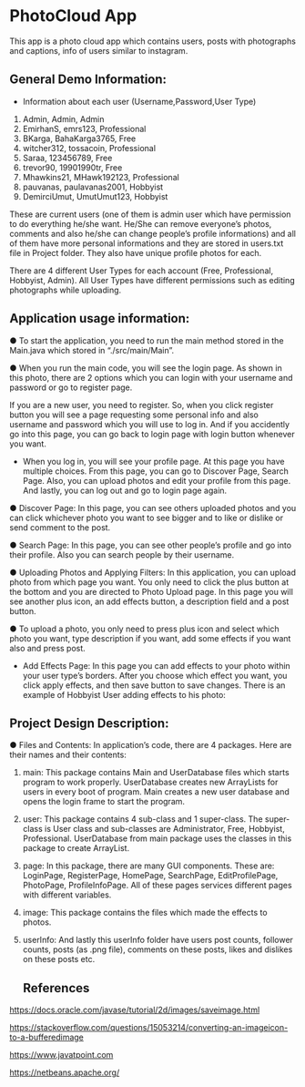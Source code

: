 # PhotoCloud App

This app is a photo cloud app which contains users, posts with photographs and captions, info of users similar to instagram.

## General Demo Information:

- Information about each user (Username,Password,User Type)
1. Admin, Admin, Admin
2. EmirhanS, emrs123, Professional
3. BKarga, BahaKarga3765, Free
4. witcher312, tossacoin, Professional
5. Saraa, 123456789, Free
6. trevor90, 19901990tr, Free
7. Mhawkins21, MHawk192123, Professional
8. pauvanas, paulavanas2001, Hobbyist
9. DemirciUmut, UmutUmut123, Hobbyist

These are current users (one of them is admin user which have permission to do everything he/she
want. He/She can remove everyone’s photos, comments and also he/she can change people’s
profile informations) and all of them have more personal informations and they are stored in
users.txt file in Project folder. They also have unique profile photos for each.

There are 4 different User Types for each account (Free, Professional, Hobbyist, Admin). All User Types have different
permissions such as editing photographs while uploading.

## Application usage information:

● To start the application, you need to run the main method stored in the Main.java which stored
in “./src/main/Main”.

● When you run the main code, you will see the login page. As shown in this photo, there are 2
options which you can login with your username and password or go to register page.

If you are a new user, you need to register. So, when you click register button you will see a
page requesting some personal info and also username and password which you will use to
log in. And if you accidently go into this page, you can go back to login page with login button
whenever you want.

- When you log in, you will see your profile page. At this page you have multiple choices.
  From this page, you can go to Discover Page, Search Page. Also, you can upload photos and
  edit your profile from this page. And lastly, you can log out and go to login page again.

● Discover Page: In this page, you can see others uploaded photos and you can click
whichever photo you want to see bigger and to like or dislike or send comment to the post.

● Search Page: In this page, you can see other people’s profile and go into their profile. Also
you can search people by their username.

● Uploading Photos and Applying Filters: In this application, you can upload photo from
which page you want. You only need to click the plus button at the bottom and you are
directed to Photo Upload page. In this page you will see another plus icon, an add effects
button, a description field and a post button.

● To upload a photo, you only need to press plus icon and select which photo you want, type
description if you want, add some effects if you want also and press post.

- Add Effects Page: In this page you can add effects to your photo within your user type’s
    borders. After you choose which effect you want, you click apply effects, and then save
    button to save changes. There is an example of Hobbyist User adding effects to his photo:


## Project Design Description:

● Files and Contents:
In application’s code, there are 4 packages. Here are their names and their contents:

1. main: This package contains Main and UserDatabase files which starts program to
    work properly. UserDatabase creates new ArrayLists for users in every boot of
    program. Main creates a new user database and opens the login frame to start the
    program.
2. user: This package contains 4 sub-class and 1 super-class. The super-class is User
    class and sub-classes are Administrator, Free, Hobbyist, Professional. UserDatabase
    from main package uses the classes in this package to create ArrayList.
3. page: In this package, there are many GUI components. These are: LoginPage,
    RegisterPage, HomePage, SearchPage, EditProfilePage, PhotoPage, ProfileInfoPage.
    All of these pages services different pages with different variables.
4. image: This package contains the files which made the effects to photos.
5. userInfo: And lastly this userInfo folder have users post counts, follower counts,
    posts (as .png file), comments on these posts, likes and dislikes on these posts etc.

   ## References

https://docs.oracle.com/javase/tutorial/2d/images/saveimage.html

https://stackoverflow.com/questions/15053214/converting-an-imageicon-to-a-bufferedimage

https://www.javatpoint.com

https://netbeans.apache.org/
